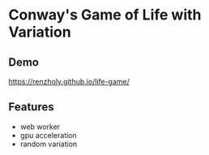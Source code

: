 # Conway's Game of Life with Variation

## Demo

https://renzholy.github.io/life-game/

## Features

- web worker
- gpu acceleration
- random variation
